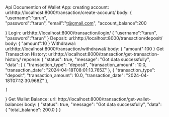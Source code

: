 Api Documention of Wallet App:
creating account:
url:http://localhost:8000/transaction/create-account/
body:
{
    "username":"tarun",   
    "password":"tarun",
    "email":"t@gmail.com",
    "account_balance":200

}
Login:
url:http://localhost:8000/transaction/login/
{
   "username":"tarun",   
    "password":"tarun"
}
Deposit:
url:http://localhost:8000/transaction/deposit/
body:
{
    "amount":10
}
Withdrawal:
url:http://localhost:8000/transaction/withdrawal/
body:
{
    "amount":100
}
Get Transaction History:
url:http://localhost:8000/transaction/get-transaction-history/
reponse:
{
    "status": true,
    "message": "Got data successfully",
    "data": [
        {
            "transaction_type": "deposit",
            "transaction_amount": 10.0,
            "transaction_date": "2024-04-18T08:01:13.765Z"
        },
        {
            "transaction_type": "deposit",
            "transaction_amount": 10.0,
            "transaction_date": "2024-04-18T07:12:30.968Z"
        },
   
    ]
}
Get Wallet Balance:
url: http://localhost:8000/transaction/get-wallet-balance/
body:
{
    "status": true,
    "message": "Got data successfully",
    "data": {
        "total_balance": 200.0
    }
}
